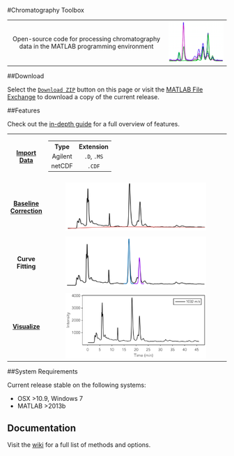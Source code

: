 #Chromatography Toolbox

<table style="width:100%">
<tr>

<td align="center">
	Open-source code for processing chromatography data in the MATLAB programming environment
</td>

<td>
	<img src="Examples/Images/README/main.png"/>
</td>

</tr>
</table>

##Download

Select the [`Download ZIP`](https://github.com/chemplexity/chromatography/archive/master.zip) button on this page or visit the [MATLAB File Exchange](http://www.mathworks.com/matlabcentral/fileexchange/47696-chromatography-toolbox) to download a copy of the current release.

##Features

Check out the [in-depth guide](https://github.com/chemplexity/chromatography/wiki/) for a full overview of features.

<table style="width:100%">
<tr>

<td align="center">
	<b><a href="https://github.com/chemplexity/chromatography/wiki/Import">Import Data</a></b>
</td>

<td align="center" style="width:100%">
	<table style="width:100%">
	<tr>
		<th>Type</th>
		<th>Extension</th>
	</tr><tr></tr><tr>
		<td align="center">Agilent </td>
		<td align="center"><code>.D</code>, <code>.MS</code></td>
	</tr><tr></tr><tr>
		<td align="center">netCDF</td>
		<td align="center"><code>.CDF</code></td>
	</tr>
	</table>
</td>

</tr><tr><td colspan="2"></td></tr><tr>

<td align="center">
	<b><a href="https://github.com/chemplexity/chromatography/wiki/Baseline">Baseline Correction</a></b>
</td>

<td align="center">
	<img src="Examples/Images/README/baseline.png" width="80%"/>
</td>		

</tr><tr><td colspan="2"></td></tr><tr>

<td align="center">
	<b>Curve Fitting</b>
</td>

<td align="center">
	<img src="Examples/Images/README/integration.png" width="80%"/>
</td>	

</tr><tr><td colspan="2"></td></tr><tr>

<td align="center">
	<b><a href="https://github.com/chemplexity/chromatography/wiki/Visualization">Visualize</a></b>
</td>

<td align="center">
	<img src="Examples/Images/README/visualization.png" width="80%"/>
</td>	

</tr>
</table>

##System Requirements

Current release stable on the following systems:

* OSX >10.9, Windows 7
* MATLAB >2013b

## Documentation
Visit the [wiki](https://github.com/chemplexity/chromatography/wiki/) for a full list of methods and options.

